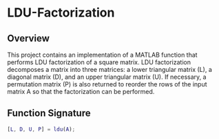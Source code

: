 # LDU-Factorization

## Overview

This project contains an implementation of a MATLAB function that performs LDU factorization of a square matrix. LDU factorization decomposes a matrix into three matrices: a lower triangular matrix (L), a diagonal matrix (D), and an upper triangular matrix (U). If necessary, a permutation matrix (P) is also returned to reorder the rows of the input matrix A so that the factorization can be performed.

## Function Signature

```matlab
[L, D, U, P] = ldu(A);